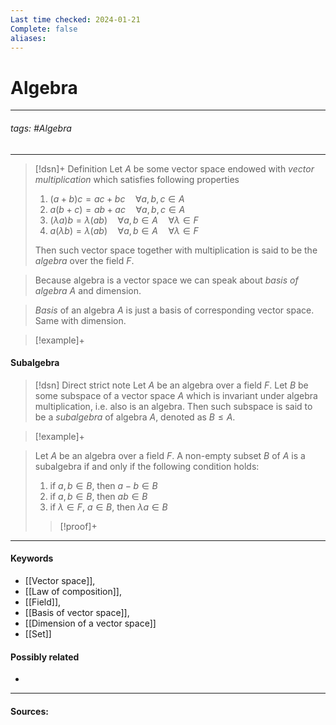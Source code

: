 ```yaml
---
Last time checked: 2024-01-21
Complete: false
aliases:
---
```

# Algebra
***
###### tags: #Algebra 
***
>[!dsn]+ Definition 
>Let $A$ be some vector space endowed with *vector multiplication* which satisfies following properties
>1. $(a+b)c=ac+bc\quad\forall a,b,c\in A$
>2. $a(b+c)=ab+ac\quad\forall a,b,c\in A$
>3. $(\lambda a)b=\lambda(ab)\quad\forall a,b\in A\quad\forall\lambda\in F$
>4. $a(\lambda b)=\lambda(ab)\quad\forall a,b\in A\quad\forall\lambda\in F$
>
>Then such vector space together with multiplication is said to be the *algebra* over the field $F$.

>Because algebra is a vector space we can speak about *basis of algebra* $A$ and dimension.

>*Basis* of an algebra $A$ is just a basis of corresponding vector space. Same with dimension.

>[!example]+
>

#### Subalgebra
>[!dsn] Direct strict note
>Let $A$ be an algebra over a field $F$. Let $B$ be some subspace of a vector space $A$ which is invariant under algebra multiplication, i.e. also is an algebra. Then such subspace is said to be a *subalgebra* of algebra $A$, denoted as $B\le A$.

>[!example]+
>

>Let $A$ be an algebra over a field $F$. A non-empty subset $B$ of $A$ is a subalgebra if and only if the following condition holds:
>1. if $a,b\in B$, then $a-b\in B$
>2. if $a,b\in B$, then $ab\in B$
>3. if $\lambda\in F$, $a\in B$, then $\lambda a\in B$
>
>>[!proof]+
>>
***
#### Keywords
- [[Vector space]],
- [[Law of composition]],
- [[Field]],
- [[Basis of vector space]],
- [[Dimension of a vector space]]
- [[Set]]
#### Possibly related
- 
***
#### Sources: